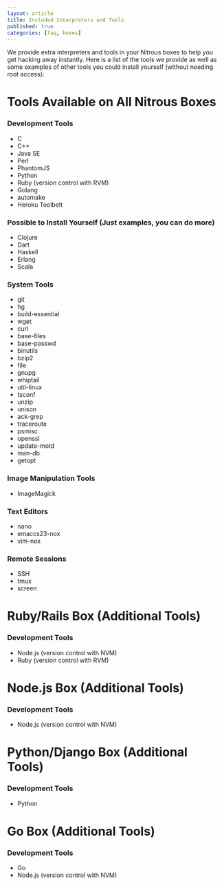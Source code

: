 ```yaml
---
layout: article
title: Included Interpreters and Tools
published: true
categories: [faq, boxes]
---
```


We provide extra interpreters and tools in your Nitrous boxes to help you get hacking away instantly. Here is a list of the tools we provide as well as some examples of other tools you could install yourself (without needing root access):

# Tools Available on All Nitrous Boxes

### Development Tools

* C
* C++
* Java SE
* Perl
* PhantomJS
* Python
* Ruby (version control with RVM)
* Golang
* automake
* Heroku Toolbelt

### Possible to Install Yourself (Just examples, you can do more)
* Clojure
* Dart
* Haskell
* Erlang
* Scala

### System Tools

* git
* hg
* build-essential
* wget
* curl
* base-files
* base-passwd
* binutils
* bzip2
* file
* gnupg
* whiptail
* util-linux
* tsconf
* unzip
* unison
* ack-grep
* traceroute
* psmisc
* openssl
* update-motd
* man-db
* getopt

### Image Manipulation Tools

* ImageMagick

### Text Editors

* nano
* emaccs23-nox
* vim-nox

### Remote Sessions

* SSH
* tmux
* screen

# Ruby/Rails Box (Additional Tools)

### Development Tools
* Node.js (version control with NVM)
* Ruby  (version control with RVM)

# Node.js Box (Additional Tools)

### Development Tools
* Node.js (version control with NVM)

# Python/Django Box (Additional Tools)

### Development Tools
* Python

# Go Box (Additional Tools)

### Development Tools
* Go
* Node.js (version control with NVM)
